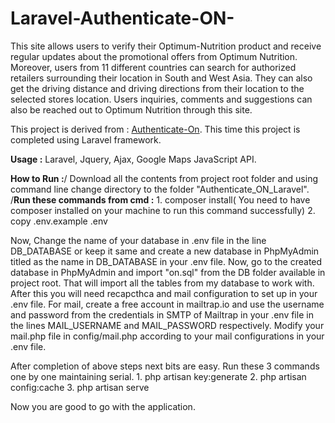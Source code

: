 # Laravel-Authenticate-ON-

This site allows users to verify their Optimum-Nutrition product and receive regular updates about the promotional offers from Optimum Nutrition. Moreover, users from 11 different
countries can search for authorized retailers surrounding their location in South and West Asia. They can also get the driving distance and driving directions from their location to
the selected stores location. Users inquiries, comments and suggestions can also be reached out to Optimum Nutrition through this site.

This project is derived from : [Authenticate-On](https://authenticateon.com/). This time this project is completed using Laravel framework.

__Usage :__ Laravel, Jquery, Ajax, Google Maps JavaScript API.

__How to Run :__/ Download all the contents from project root folder and using command line change directory to the folder "Authenticate_ON_Laravel". 
/__Run these commands from cmd :__ 
                  1. composer install( You need to have composer installed on your machine to run this command successfully)
                  2. copy .env.example .env

Now, Change the name of your database in .env file in the line DB_DATABASE or keep it same and create a new database in PhpMyAdmin titled as the name in DB_DATABASE in your .env file.
Now, go to the created database in PhpMyAdmin and import "on.sql" from the DB folder available in project root. That will import all the tables from my database to work with.
After this you will need recapcthca and mail configuration to set up in your .env file. For mail, create a free account in mailtrap.io and use the username and password from the
credentials in SMTP of Mailtrap  in your .env file in the lines MAIL_USERNAME and MAIL_PASSWORD respectively. Modify your mail.php file in config/mail.php according to your mail 
configurations in your .env file.

After completion of above steps next bits are easy. Run these 3 commands one by one maintaining serial.
                  1. php artisan key:generate
                  2. php artisan config:cache
                  3. php artisan serve

Now you are good to go with the application.

